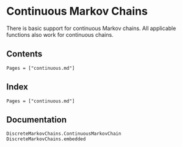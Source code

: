 # Continuous Markov Chains

There is basic support for continuous Markov chains. All applicable functions also work for continuous chains.

## Contents

```@contents
Pages = ["continuous.md"]
```

## Index

```@index
Pages = ["continuous.md"]
```

## Documentation

```@docs
DiscreteMarkovChains.ContinuousMarkovChain
DiscreteMarkovChains.embedded
```
